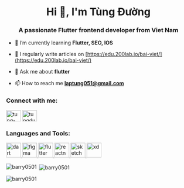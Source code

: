 <h1 align="center">Hi 👋, I'm Tùng Đường</h1>
<h3 align="center">A passionate Flutter frontend developer from Viet Nam</h3>

- 🌱 I’m currently learning **Flutter, SEO, IOS**

- 📝 I regularly write articles on [https://edu.200lab.io/bai-viet/](https://edu.200lab.io/bai-viet/)

- 💬 Ask me about **flutter**

- 📫 How to reach me **laptung051@gmail.com**

<h3 align="left">Connect with me:</h3>
<p align="left">
<a href="https://linkedin.com/in/tung-duong-b495ba169" target="blank"><img align="center" src="https://cdn.jsdelivr.net/npm/simple-icons@3.0.1/icons/linkedin.svg" alt="tung-duong-b495ba169" height="30" width="40" /></a>
<a href="https://fb.com/tungduong051" target="blank"><img align="center" src="https://cdn.jsdelivr.net/npm/simple-icons@3.0.1/icons/facebook.svg" alt="tungduong051" height="30" width="40" /></a>
</p>

<h3 align="left">Languages and Tools:</h3>
<p align="left"> <a href="https://dart.dev" target="_blank"> <img src="https://www.vectorlogo.zone/logos/dartlang/dartlang-icon.svg" alt="dart" width="40" height="40"/> </a> <a href="https://www.figma.com/" target="_blank"> <img src="https://www.vectorlogo.zone/logos/figma/figma-icon.svg" alt="figma" width="40" height="40"/> </a> <a href="https://flutter.dev" target="_blank"> <img src="https://www.vectorlogo.zone/logos/flutterio/flutterio-icon.svg" alt="flutter" width="40" height="40"/> </a> <a href="https://reactnative.dev/" target="_blank"> <img src="https://reactnative.dev/img/header_logo.svg" alt="reactnative" width="40" height="40"/> </a> <a href="https://www.sketch.com/" target="_blank"> <img src="https://www.vectorlogo.zone/logos/sketchapp/sketchapp-icon.svg" alt="sketch" width="40" height="40"/> </a> <a href="https://www.adobe.com/products/xd.html" target="_blank"> <img src="https://cdn.worldvectorlogo.com/logos/adobe-xd.svg" alt="xd" width="40" height="40"/> </a> </p>

<p><img align="left" src="https://github-readme-stats.vercel.app/api/top-langs?username=barry0501&show_icons=true&locale=en&layout=compact" alt="barry0501" /></p>

<p>&nbsp;<img align="center" src="https://github-readme-stats.vercel.app/api?username=barry0501&show_icons=true&locale=en" alt="barry0501" /></p>

<p><img align="center" src="https://github-readme-streak-stats.herokuapp.com/?user=barry0501&" alt="barry0501" /></p>
